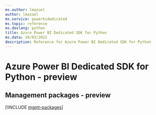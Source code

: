 ```yaml
---
ms.author: lmazuel
author: lmazuel
ms.service: powerbidedicated
ms.topic: reference
ms.devlang: python
title: Azure Power BI Dedicated SDK for Python
ms.data: 10/03/2022
description: Reference for Azure Power BI Dedicated SDK for Python
---
```

# Azure Power BI Dedicated SDK for Python - preview

## Management packages - preview
[!INCLUDE [mgmt-packages](power-bi-dedicated-mgmt-index.md)]